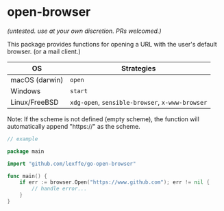 # open-browser

_(untested. use at your own discretion. PRs welcomed.)_

This package provides functions for opening a URL with the user's default browser. (or a mail client.)

|OS|Strategies|
|---|---|
|macOS (darwin)|`open`|
|Windows|`start`|
|Linux/FreeBSD|`xdg-open`, `sensible-browser`, `x-www-browser`|

Note: If the scheme is not defined (empty scheme), the function will automatically append "https://" as the scheme.

```go
// example

package main

import "github.com/lexffe/go-open-browser"

func main() {
    if err := browser.Open("https://www.github.com"); err != nil {
        // handle error...
    }
}
```
